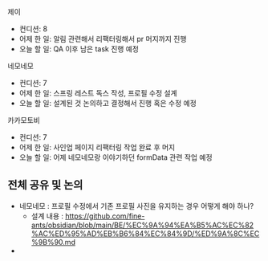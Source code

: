 
제이
- 컨디션: 8
- 어제 한 일: 알림 관련해서 리팩터링해서 pr 머지까지 진행
- 오늘 할 일: QA 이후 남은 task 진행 예정

네모네모
- 컨디션: 7
- 어제 한 일: 스프링 레스트 독스 작성, 프로필 수정 설계
- 오늘 할 일: 설계된 것 논의하고 결정해서 진행 혹은 수정 예정

카카모토비
- 컨디션: 7
- 어제 한 일: 사인업 페이지 리팩터링 작업 완료 후 머지
- 오늘 할 일: 어제 네모네모랑 이야기하던 formData 관련 작업 예정

## 전체 공유 및 논의
- 네모네모 : 프로필 수정에서 기존 프로필 사진을 유지하는 경우 어떻게 해야 하나?
	- 설계 내용 : https://github.com/fine-ants/obsidian/blob/main/BE/%EC%9A%94%EA%B5%AC%EC%82%AC%ED%95%AD%EB%B6%84%EC%84%9D/%ED%9A%8C%EC%9B%90.md
- 